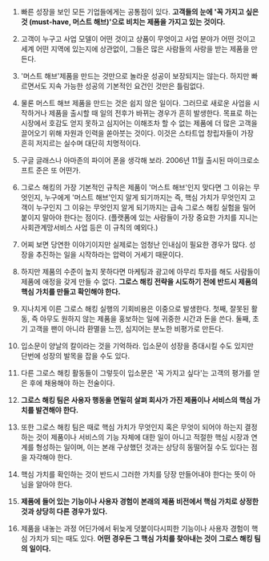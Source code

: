 1. 빠른 성장을 보인 모든 기업들에게는 공통점이 있다. **고객들의 눈에 '꼭 가지고 싶은 것 (must-have, 머스트 해브)'으로 비치는 제품을 가지고 있는 것이다.**

2. 고객이 누구고 사업 모델이 어떤 것이고 상품이 무엇이고 사업 분야가 어떤 것이고 세계 어떤 지역에 있는지에 상관없이, 그들은 많은 사람들의 사랑을 받는 제품을 만든다.

3. '머스트 해브'제품을 만드는 것만으로 놀라운 성공이 보장되지는 않는다. 하지만 빠르면서도 지속 가능한 성공의 기본적인 요건인 것만은 틀림없다.

4. 물론 머스트 해브 제품을 만드는 것은 쉽지 않은 일이다. 그러므로 새로운 사업을 시작하거나 제품을 출시할 때 일의 전후가 바뀌는 경우가 흔히 발생한다. 목표로 하는 시장에서 호감도 얻지 못하고 심지어는 이해조차 할 수 없는 제품에 더 많은 고객을 끌어오기 위해 자원과 인력을 쏟아붓는 것이다. 이것은 스타트업 창립자들이 가장 흔히 저지르는 실수며 대단히 치명적이다.

5. 구글 글래스나 아마존의 파이어 폰을 생각해 보라. 2006년 11월 출시된 마이크로소프트 준은 또 어떤가.

6. 그로스 해킹의 가장 기본적인 규칙은 제품이 '머스트 해브'인지 맞다면 그 이유는 무엇인지, 누구에게 '머스트 해브'인지 알게 되기까지는 즉, 핵심 가치가 무엇인지 고객이 누구인지 그 이유는 무엇인지 알게 되기까지는 급속 그로스 해킹 실험을 밀어붙이지 말아야 한다는 점이다. (플랫폼에 있는 사람들이 가장 중요한 가치를 지니는 사회관계망서비스 사업 등은 이 규칙의 예외다.)

7. 어찌 보면 당연한 이야기이지만 실제로는 엄청난 인내심이 필요한 경우가 많다. 성장을 추진하는 일을 시작하라는 압력이 거세기 때문이다.

8. 하지만 제품의 수준이 높지 못하다면 마케팅과 광고에 아무리 투자를 해도 사람들이 제품에 애정을 갖게 만들 수 없다. **그로스 해킹 전략을 시도하기 전에 반드시 제품의 핵심 가치를 만들고 확인해야 한다.**

9. 지나치게 이른 그로스 해킹 실행의 기회비용은 이중으로 발생한다. 첫째, 잘못된 활동, 즉 아무도 원하지 않는 제품을 홍보하는 일에 귀중한 시간과 돈을 쓴다. 둘째, 초기 고객을 팬이 아니라 환멸을 느낀, 심지어는 분노한 비평가로 만든다.

10. 입소문이 양날의 칼이라는 것을 기억하라. 입소문이 성장을 증대시킬 수도 있지만 단번에 성장의 발목을 잡을 수도 있다.

11. 다른 그로스 해킹 활동들이 그렇듯이 입소문은 '꼭 가지고 싶다'는 고객의 평가를 얻은 후에 채용해야 하는 전술이다.

12. **그로스 해킹 팀은 사용자 행동을 면밀히 살펴 회사가 가진 제품이나 서비스의 핵심 가치를 발견해야 한다.**

13. 또한 그로스 해킹 팀은 때로 핵심 가치가 무엇인지 혹은 무엇이 되어야 하는지 결정하는 것이 제품이나 서비스의 기능 자체에 대한 일이 아니고 적절한 핵심 시장과 연계를 형성하는 일이며, 이는 본래 구상했던 것과는 상당히 동떨어질 수도 있다는 점을 자각해야 한다.

14. 핵심 가치를 확인하는 것이 반드시 그러한 가치를 당장 만들어내야 한다는 뜻이 아님을 알아야 한다.

15. **제품에 들어 있는 기능이나 사용자 경험이 본래의 제품 비전에서 핵심 가치로 상정한 것과 상당히 다른 경우가 있다.**

16. 제품을 내놓는 과정 어딘가에서 뒤늦게 덧붙이다시피한 기능이나 사용자 경험이 핵심 가치가 되는 때도 있다. **어떤 경우든 그 핵심 가치를 찾아내는 것이 그로스 해킹 팀의 일이다.**
